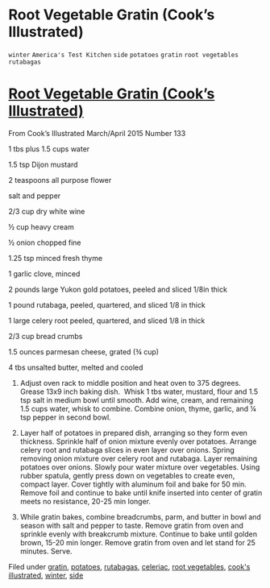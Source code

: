 # Root Vegetable Gratin (Cook’s Illustrated)

`winter` `America's Test Kitchen` `side` `potatoes` `gratin` `root vegetables` `rutabagas`

# [Root Vegetable Gratin \(Cook’s Illustrated\)](http://hashtagrecipes.tumblr.com/post/114505773067/root-vegetable-gratin-cooks-illustrated)

From Cook’s Illustrated March/April 2015 Number 133

1 tbs plus 1.5 cups water

1.5 tsp Dijon mustard

2 teaspoons all purpose flower

salt and pepper

2/3 cup dry white wine

½ cup heavy cream

½ onion chopped fine

1.25 tsp minced fresh thyme

1 garlic clove, minced

2 pounds large Yukon gold potatoes, peeled and sliced 1/8in thick

1 pound rutabaga, peeled, quartered, and sliced 1/8 in thick

1 large celery root peeled, quartered, and sliced 1/8 in thick

2/3 cup bread crumbs

1.5 ounces parmesan cheese, grated \(¾ cup\)

4 tbs unsalted butter, melted and cooled

1. Adjust oven rack to middle position and heat oven to 375 degrees. Grease 13x9 inch baking dish.  Whisk 1 tbs water, mustard, flour and 1.5 tsp salt in medium bowl until smooth. Add wine, cream, and remaining 1.5 cups water, whisk to combine. Combine onion, thyme, garlic, and ¼ tsp pepper in second bowl. 

2. Layer half of potatoes in prepared dish, arranging so they form even thickness. Sprinkle half of onion mixture evenly over potatoes. Arrange celery root and rutabaga slices in even layer over onions. Spring removing onion mixture over celery root and rutabaga. Layer remaining potatoes over onions. Slowly pour water mixture over vegetables. Using rubber spatula, gently press down on vegetables to create even, compact layer. Cover tightly with aluminum foil and bake for 50 min. Remove foil and continue to bake until knife inserted into center of gratin meets no resistance, 20\-25 min longer.

3. While gratin bakes, combine breadcrumbs, parm, and butter in bowl and season with salt and pepper to taste. Remove gratin from oven and sprinkle evenly with breakcrumb mixture. Continue to bake until golden brown, 15\-20 min longer. Remove gratin from oven and let stand for 25 minutes. Serve.

Filed under [gratin](http://hashtagrecipes.tumblr.com/tagged/gratin), [potatoes](http://hashtagrecipes.tumblr.com/tagged/potatoes), [rutabagas](http://hashtagrecipes.tumblr.com/tagged/rutabagas), [celeriac](http://hashtagrecipes.tumblr.com/tagged/celeriac), [root vegetables](http://hashtagrecipes.tumblr.com/tagged/root-vegetables), [cook's illustrated](http://hashtagrecipes.tumblr.com/tagged/cook%27s-illustrated), [winter](http://hashtagrecipes.tumblr.com/tagged/winter), [side](http://hashtagrecipes.tumblr.com/tagged/side)
